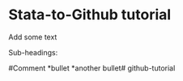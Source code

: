 # Stata-to-Github tutorial

Add some text

Sub-headings:

#Comment
*bullet
*another bullet# github-tutorial  
